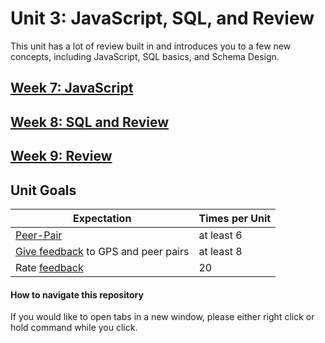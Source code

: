 # Unit 3: JavaScript, SQL, and Review

This unit has a lot of review built in and introduces you to a few new concepts, including JavaScript, SQL basics, and Schema Design.

## [Week 7: JavaScript](week-7/README.md)
## [Week 8: SQL and Review](week-8/README.md)
## [Week 9: Review](week-9/README.md)

## Unit Goals

Expectation | Times per Unit |
------------|----------|
[Peer-Pair](https://github.com/Devbootcamp/phase-0-handbook/blob/master/peer-pairing_sessions.md) | at least 6
[Give feedback](https://socrates.devbootcamp.com/feedback/new) to GPS and peer pairs | at least 8
Rate [feedback](https://socrates.devbootcamp.com/feedback) | 20

#### How to navigate this repository
If you would like to open tabs in a new window, please either right click or hold command while you click.

